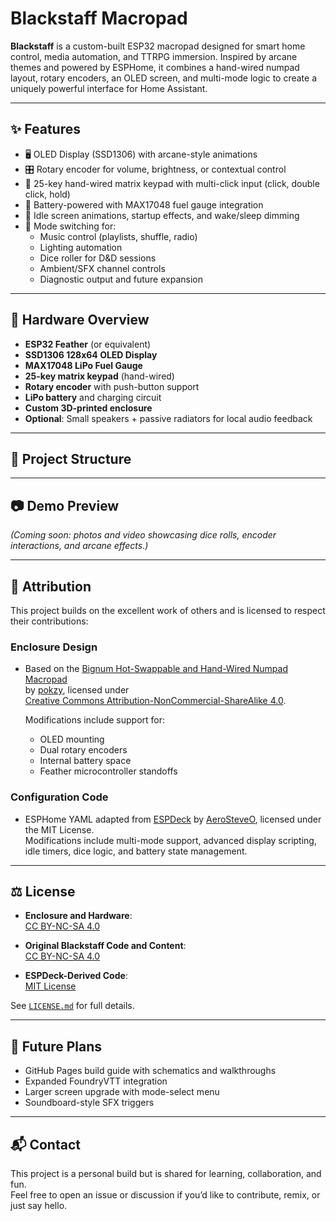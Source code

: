 # Blackstaff Macropad

**Blackstaff** is a custom-built ESP32 macropad designed for smart home control, media automation, and TTRPG immersion. Inspired by arcane themes and powered by ESPHome, it combines a hand-wired numpad layout, rotary encoders, an OLED screen, and multi-mode logic to create a uniquely powerful interface for Home Assistant.

---

## ✨ Features

- 🖥️ OLED Display (SSD1306) with arcane-style animations
- 🎛️ Rotary encoder for volume, brightness, or contextual control
- 🎹 25-key hand-wired matrix keypad with multi-click input (click, double click, hold)
- 🔋 Battery-powered with MAX17048 fuel gauge integration
- 🔄 Idle screen animations, startup effects, and wake/sleep dimming
- 🧠 Mode switching for:
  - Music control (playlists, shuffle, radio)
  - Lighting automation
  - Dice roller for D&D sessions
  - Ambient/SFX channel controls
  - Diagnostic output and future expansion

---

## 🔧 Hardware Overview

- **ESP32 Feather** (or equivalent)
- **SSD1306 128x64 OLED Display**
- **MAX17048 LiPo Fuel Gauge**
- **25-key matrix keypad** (hand-wired)
- **Rotary encoder** with push-button support
- **LiPo battery** and charging circuit
- **Custom 3D-printed enclosure**
- **Optional**: Small speakers + passive radiators for local audio feedback

---

## 📁 Project Structure


---

## 📷 Demo Preview

_(Coming soon: photos and video showcasing dice rolls, encoder interactions, and arcane effects.)_

---

## 📜 Attribution

This project builds on the excellent work of others and is licensed to respect their contributions:

### Enclosure Design
- Based on the [Bignum Hot-Swappable and Hand-Wired Numpad Macropad](https://makerworld.com/en/models/610097-bignum-hot-swappable-and-hand-wired-numpad-macropa)  
  by [pokzy](https://makerworld.com/en/u/pokzy), licensed under  
  [Creative Commons Attribution-NonCommercial-ShareAlike 4.0](https://creativecommons.org/licenses/by-nc-sa/4.0/).

  Modifications include support for:
  - OLED mounting
  - Dual rotary encoders
  - Internal battery space
  - Feather microcontroller standoffs

### Configuration Code
- ESPHome YAML adapted from [ESPDeck](https://github.com/AeroSteveO/EspDeck) by [AeroSteveO](https://github.com/AeroSteveO), licensed under the MIT License.  
  Modifications include multi-mode support, advanced display scripting, idle timers, dice logic, and battery state management.

---

## ⚖️ License

- **Enclosure and Hardware**:  
  [CC BY-NC-SA 4.0](https://creativecommons.org/licenses/by-nc-sa/4.0/)

- **Original Blackstaff Code and Content**:  
  [CC BY-NC-SA 4.0](https://creativecommons.org/licenses/by-nc-sa/4.0/)

- **ESPDeck-Derived Code**:  
  [MIT License](https://opensource.org/licenses/MIT)

See [`LICENSE.md`](LICENSE.md) for full details.

---

## 🔮 Future Plans

- GitHub Pages build guide with schematics and walkthroughs
- Expanded FoundryVTT integration
- Larger screen upgrade with mode-select menu
- Soundboard-style SFX triggers


---

## 📬 Contact

This project is a personal build but is shared for learning, collaboration, and fun.  
Feel free to open an issue or discussion if you’d like to contribute, remix, or just say hello.


